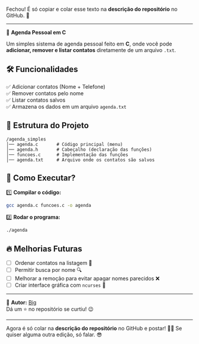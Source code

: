 Fechou! É só copiar e colar esse texto na **descrição do repositório** no GitHub. 🚀  

---

📖 **Agenda Pessoal em C**  

Um simples sistema de agenda pessoal feito em **C**, onde você pode **adicionar, remover e listar contatos** diretamente de um arquivo `.txt`.  

## 🛠 Funcionalidades  

✅ Adicionar contatos (Nome + Telefone)  
✅ Remover contatos pelo nome  
✅ Listar contatos salvos  
✅ Armazena os dados em um arquivo `agenda.txt`  

## 📂 Estrutura do Projeto  

```
/agenda_simples
│── agenda.c       # Código principal (menu)
│── agenda.h       # Cabeçalho (declaração das funções)
│── funcoes.c      # Implementação das funções
│── agenda.txt     # Arquivo onde os contatos são salvos
```

## 🚀 Como Executar?  

1️⃣ **Compilar o código:**  
```sh
gcc agenda.c funcoes.c -o agenda
```

2️⃣ **Rodar o programa:**  
```sh
./agenda
```

## 🔥 Melhorias Futuras  

- [ ] Ordenar contatos na listagem 📜  
- [ ] Permitir busca por nome 🔍  
- [ ] Melhorar a remoção para evitar apagar nomes parecidos ❌  
- [ ] Criar interface gráfica com `ncurses` 🎨  

---

📌 **Autor:** [Big](https://github.com/seu-usuario)  
Dá um ⭐ no repositório se curtiu! 😉  

---

Agora é só colar na **descrição do repositório** no GitHub e postar! 🚀🔥 Se quiser alguma outra edição, só falar. 😎
